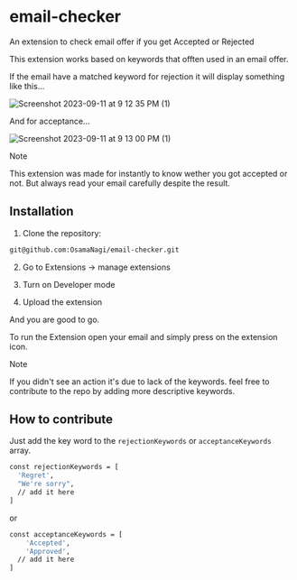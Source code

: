 # email-checker
An extension to check email offer if you get Accepted or Rejected

This extension works based on keywords that offten used in an email offer.

If the email have a matched keyword for rejection it will display something like this...

![Screenshot 2023-09-11 at 9 12 35 PM (1)](https://github.com/OsamaNagi/email-checker/assets/63210048/55a5ad22-0599-419a-9b7e-82edd03a7b76)

And for acceptance...

![Screenshot 2023-09-11 at 9 13 00 PM (1)](https://github.com/OsamaNagi/email-checker/assets/63210048/a352a465-b16b-4bff-b796-7858f415bbc1)

> [!NOTE]
> This extension was made for instantly to know wether you got accepted or not.
> But always read your email carefully despite the result.

## Installation

1. Clone the repository:

```sh
git@github.com:OsamaNagi/email-checker.git
```

2. Go to Extensions -> manage extensions

3. Turn on Developer mode

4. Upload the extension

And you are good to go.

To run the Extension open your email and simply press on the extension icon.

> [!NOTE]
> If you didn't see an action it's due to lack of the keywords.
> feel free to contribute to the repo by adding more descriptive keywords.

## How to contribute

Just add the key word to the `rejectionKeywords` or `acceptanceKeywords` array.

```sh
const rejectionKeywords = [
  'Regret',
  "We're sorry",
  // add it here
]
```
or 

```sh
const acceptanceKeywords = [
	'Accepted',
	'Approved',
  // add it here
]
```


